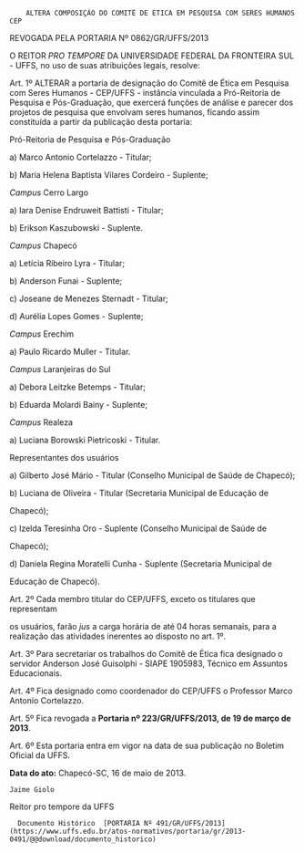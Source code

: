         ALTERA COMPOSIÇÃO DO COMITÊ DE ÉTICA EM PESQUISA COM SERES HUMANOS CEP  

REVOGADA PELA PORTARIA Nº 0862/GR/UFFS/2013

 O REITOR *PRO TEMPORE* DA UNIVERSIDADE FEDERAL DA FRONTEIRA SUL - UFFS, no uso de suas atribuições legais, resolve:

 Art. 1º ALTERAR a portaria de designação do Comitê de Ética em Pesquisa com Seres Humanos - CEP/UFFS - instância vinculada a Pró-Reitoria de Pesquisa e Pós-Graduação, que exercerá funções de análise e parecer dos projetos de pesquisa que envolvam seres humanos, ficando assim constituída a partir da publicação desta portaria:

 Pró-Reitoria de Pesquisa e Pós-Graduação

 a) Marco Antonio Cortelazzo - Titular;

 b) Maria Helena Baptista Vilares Cordeiro - Suplente;

 *Campus* Cerro Largo

 a) Iara Denise Endruweit Battisti - Titular;

 b) Erikson Kaszubowski - Suplente.

 *Campus* Chapecó

 a) Letícia Ribeiro Lyra - Titular;

 b) Anderson Funai - Suplente;

 c) Joseane de Menezes Sternadt - Titular;

 d) Aurélia Lopes Gomes - Suplente;

 *Campus* Erechim

 a) Paulo Ricardo Muller - Titular.

 *Campus* Laranjeiras do Sul

 a) Debora Leitzke Betemps - Titular;

 b) Eduarda Molardi Bainy - Suplente;

 *Campus* Realeza

 a) Luciana Borowski Pietricoski - Titular.

 Representantes dos usuários

 a) Gilberto José Mário - Titular (Conselho Municipal de Saúde de Chapecó);

 b) Luciana de Oliveira - Titular (Secretaria Municipal de Educação de

 Chapecó);

 c) Izelda Teresinha Oro - Suplente (Conselho Municipal de Saúde de

 Chapecó);

 d) Daniela Regina Moratelli Cunha - Suplente (Secretaria Municipal de

 Educação de Chapecó).

 Art. 2º Cada membro titular do CEP/UFFS, exceto os titulares que representam

 os usuários, farão *jus* a carga horária de até 04 horas semanais, para a realização das atividades inerentes ao disposto no art. 1º.

 Art. 3º Para secretariar os trabalhos do Comitê de Ética fica designado o servidor Anderson José Guisolphi - SIAPE 1905983, Técnico em Assuntos Educacionais.

 Art. 4º Fica designado como coordenador do CEP/UFFS o Professor Marco Antonio Cortelazzo.

 Art. 5º Fica revogada a **Portaria nº 223/GR/UFFS/2013, de 19 de março de 2013**.

 Art. 6º Esta portaria entra em vigor na data de sua publicação no Boletim Oficial da UFFS.

  

   **Data do ato:** Chapecó-SC, 16 de maio de 2013.   
 

    Jaime Giolo   
 Reitor pro tempore da UFFS 

      Documento Histórico  [PORTARIA Nº 491/GR/UFFS/2013](https://www.uffs.edu.br/atos-normativos/portaria/gr/2013-0491/@@download/documento_historico)     
      